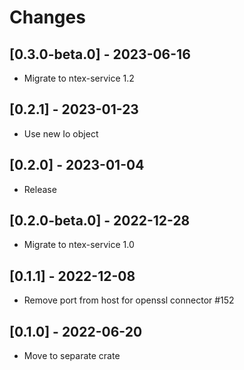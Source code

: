 # Changes

## [0.3.0-beta.0] - 2023-06-16

* Migrate to ntex-service 1.2

## [0.2.1] - 2023-01-23

* Use new Io object

## [0.2.0] - 2023-01-04

* Release

## [0.2.0-beta.0] - 2022-12-28

* Migrate to ntex-service 1.0

## [0.1.1] - 2022-12-08

* Remove port from host for openssl connector #152

## [0.1.0] - 2022-06-20

* Move to separate crate
